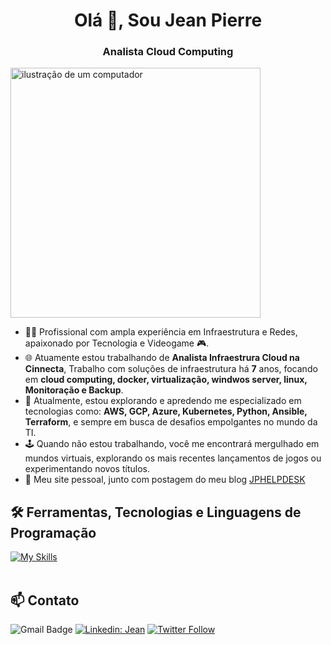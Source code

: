 <h1 align="center">Olá 👋, Sou Jean Pierre</h1>
<h3 align="center">Analista Cloud Computing</h3>

<img src="https://raw.githubusercontent.com/MicaelliMedeiros/micaellimedeiros/master/image/computer-illustration.png" alt="ilustração de um computador" min-width="400px" max-width="400px" width="400px" align="center">


- 👨‍💻 Profissional com ampla experiência em Infraestrutura e Redes, apaixonado por Tecnologia e Videogame 🎮.
- 🌐 Atuamente estou trabalhando de **Analista Infraestrura Cloud na Cinnecta**, Trabalho com soluções de infraestrutura há **7** anos, focando em **cloud computing, docker, virtualização, windwos server, linux, Monitoração e Backup**.
- 🚀 Atualmente, estou explorando e apredendo me especializado em tecnologias como: **AWS, GCP, Azure, Kubernetes, Python, Ansible, Terraform**, e sempre em busca de desafios empolgantes no mundo da TI.
- 🕹️ Quando não estou trabalhando, você me encontrará mergulhado em mundos virtuais, explorando os mais recentes lançamentos de jogos ou experimentando novos títulos.
- 🤝 Meu site pessoal, junto com postagem do meu blog [JPHELPDESK](https://jphelpdesk.github.io/)


## 🛠️ Ferramentas, Tecnologias e Linguagens de Programação
[![My Skills](https://skillicons.dev/icons?i=vscode,aws,gcp,azure,linux,windows,mysql,ansible,terraform,grafana,k8s,docker,bash,git,github)](https://skillicons.dev)<br><br>


## 📫 Contato

![Gmail Badge](https://img.shields.io/badge/-{jeanpierre}-006bed?style=flat-square&logo=Gmail&logoColor=white&link=mailto:{jeanpierreft@gmail.com})
[![Linkedin: Jean](https://img.shields.io/badge/-Jean-blue?style=flat-square&logo=Linkedin&logoColor=white&link=https://www.linkedin.com/in/devellenias/)](https://www.linkedin.com/in/jeanpierrefernandestheodoro/)
[![Twitter Follow](https://img.shields.io/twitter/follow/SeuUsuario?style=social)]({Link}) <br><br>